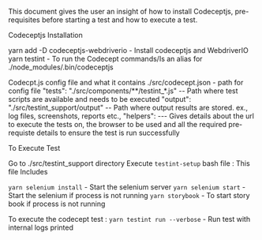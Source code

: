 This document gives the user an insight of how to install Codeceptjs, pre-requisites before starting a test and how to execute a test.

Codeceptjs Installation

yarn add -D codeceptjs-webdriverio - Install codeceptjs and WebdriverIO
yarn testint  - To run the Codecept commands/Is an alias for ./node_modules/.bin/codeceptjs

Codecpt.js config file and what it contains
./src/codecept.json - path for config file
"tests": "./src/components/**/testint_*.js" -- Path where test scripts are available and needs to be executed
"output": "./src/testint_support/output" -- Path where output results are stored. ex., log files, screenshots, reports etc.,
"helpers": --- Gives details about the url to execute the tests on, the browser to be used and all the required pre-requiste details to ensure the test is run successfully


To Execute Test

Go to ./src/testint_support directory
Execute `testint-setup` bash file :
This file Includes

`yarn selenium install` - Start the selenium server
`yarn selenium start` - Start the selenium if process is not running
`yarn storybook` - To start story book if process is not running

To execute the codecept test :
`yarn testint run --verbose` - Run test with internal logs printed

